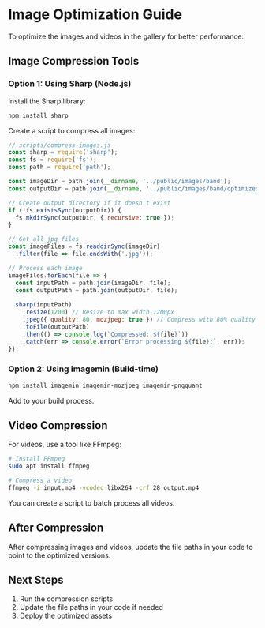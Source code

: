 # Image Optimization Guide

To optimize the images and videos in the gallery for better performance:

## Image Compression Tools

### Option 1: Using Sharp (Node.js)
Install the Sharp library:
```bash
npm install sharp
```

Create a script to compress all images:
```javascript
// scripts/compress-images.js
const sharp = require('sharp');
const fs = require('fs');
const path = require('path');

const imageDir = path.join(__dirname, '../public/images/band');
const outputDir = path.join(__dirname, '../public/images/band/optimized');

// Create output directory if it doesn't exist
if (!fs.existsSync(outputDir)) {
  fs.mkdirSync(outputDir, { recursive: true });
}

// Get all jpg files
const imageFiles = fs.readdirSync(imageDir)
  .filter(file => file.endsWith('.jpg'));

// Process each image
imageFiles.forEach(file => {
  const inputPath = path.join(imageDir, file);
  const outputPath = path.join(outputDir, file);
  
  sharp(inputPath)
    .resize(1200) // Resize to max width 1200px
    .jpeg({ quality: 80, mozjpeg: true }) // Compress with 80% quality
    .toFile(outputPath)
    .then(() => console.log(`Compressed: ${file}`))
    .catch(err => console.error(`Error processing ${file}:`, err));
});
```

### Option 2: Using imagemin (Build-time)
```bash
npm install imagemin imagemin-mozjpeg imagemin-pngquant
```

Add to your build process.

## Video Compression
For videos, use a tool like FFmpeg:

```bash
# Install FFmpeg
sudo apt install ffmpeg

# Compress a video
ffmpeg -i input.mp4 -vcodec libx264 -crf 28 output.mp4
```

You can create a script to batch process all videos.

## After Compression
After compressing images and videos, update the file paths in your code to point to the optimized versions.

## Next Steps
1. Run the compression scripts
2. Update the file paths in your code if needed
3. Deploy the optimized assets 